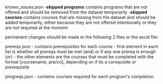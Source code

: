 known_issues.json
	-**skipped programs** contains programs that are not offered and should be removed from the dataset temporarily
	-**skipped courses** contains courses that are missing from the dataset and should be added temporarily, either because they are not offered intentionally or they are not required at the moment

permanent changes should be made to the following 2 files or the excel file:

prereqs.json
	- contains prerequisites for each course
	- first element in each list is whether all prereqs must be met (and) or if any one prereq is enough (or)
	- the other elements are the courses that must be completed with the format [coursename, pre/co], depending on if its a corequisite or prerequisite

progreqs.json
	- contains courses required for each program's completion